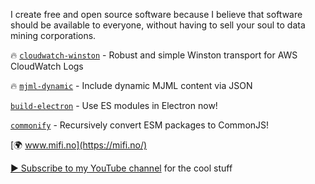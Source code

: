 I create free and open source software because I believe that software should be available to everyone, without having to sell your soul to data mining corporations.

🔥 [`cloudwatch-winston`](https://github.com/mifi/cloudwatch-winston) - Robust and simple Winston transport for AWS CloudWatch Logs

🔥 [`mjml-dynamic`](https://github.com/mifi/mjml-dynamic) - Include dynamic MJML content via JSON

[`build-electron`](https://github.com/mifi/build-electron) - Use ES modules in Electron now!

[`commonify`](https://github.com/mifi/commonify) - Recursively convert ESM packages to CommonJS!

[🌍 www.mifi.no](https://mifi.no/)

[▶️ Subscribe to my YouTube channel](https://www.youtube.com/c/MikaelFinstad?sub_confirmation=1) for the cool stuff
